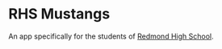 RHS Mustangs
===========
An app specifically for the students of <a href="http://lwsd.org/rhs">Redmond High School</a>.
